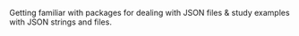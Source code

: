 Getting familiar with packages for dealing with JSON files & study examples with JSON strings and files.
